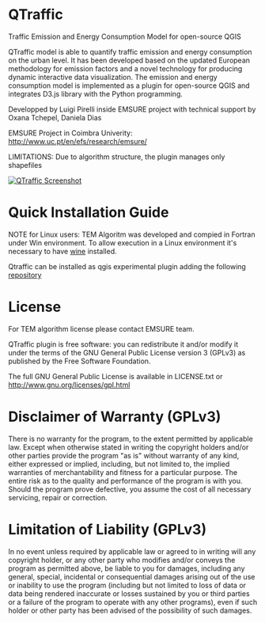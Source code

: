 QTraffic
========
Traffic Emission and Energy Consumption Model for open-source QGIS

QTraffic model is able to quantify traffic emission and energy consumption on the urban level.
It has been developed based on the updated European methodology for emission factors and
a novel technology for producing dynamic interactive data visualization. 
The emission and energy consumption model is implemented as a plugin for open-source QGIS and
integrates D3.js library with the Python programming.

Developped by Luigi Pirelli inside EMSURE project with technical support by Oxana Tchepel, Daniela Dias

EMSURE Project in Coimbra Univerity: http://www.uc.pt/en/efs/research/emsure/

LIMITATIONS: Due to algorithm structure, the plugin manages only shapefiles 

[![QTraffic Screenshot](https://dl.dropboxusercontent.com/u/12837459/qgis_plugins/QTrafficScreenshot.png)](https://github.com/luipir/QTraffic)

Quick Installation Guide
========================
NOTE for Linux users:
TEM Algoritm was developed and compied in Fortran under Win environment. To allow execution in a Linux environment
it's necessary to have [wine](https://www.winehq.org/) installed.

Qtraffic can be installed as qgis experimental plugin adding the following [repository](https://dl.dropboxusercontent.com/u/12837459/qgis_plugins/emsure.xml)

License
=======

For TEM algorithm license please contact EMSURE team.

QTraffic plugin is free software: you can redistribute it and/or modify it
under the terms of the GNU General Public License version 3 (GPLv3) as
published by the Free Software Foundation.

The full GNU General Public License is available in LICENSE.txt or
http://www.gnu.org/licenses/gpl.html

Disclaimer of Warranty (GPLv3)
==============================

There is no warranty for the program, to the extent permitted by
applicable law. Except when otherwise stated in writing the copyright
holders and/or other parties provide the program "as is" without warranty
of any kind, either expressed or implied, including, but not limited to,
the implied warranties of merchantability and fitness for a particular
purpose. The entire risk as to the quality and performance of the program
is with you. Should the program prove defective, you assume the cost of
all necessary servicing, repair or correction.


Limitation of Liability (GPLv3)
===============================

In no event unless required by applicable law or agreed to in writing
will any copyright holder, or any other party who modifies and/or conveys
the program as permitted above, be liable to you for damages, including any
general, special, incidental or consequential damages arising out of the
use or inability to use the program (including but not limited to loss of
data or data being rendered inaccurate or losses sustained by you or third
parties or a failure of the program to operate with any other programs),
even if such holder or other party has been advised of the possibility of
such damages.
